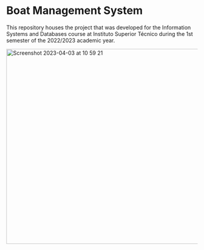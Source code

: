 # Boat Management System

This repository houses the project that was developed for the Information Systems and Databases course at Instituto Superior Técnico during the 1st semester of the 2022/2023 academic year.

<img width="513" alt="Screenshot 2023-04-03 at 10 59 21" src="https://user-images.githubusercontent.com/72610491/229477642-f1194135-5e4c-46c2-8b26-f560cb9ba46e.png">
